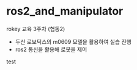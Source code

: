 # ros2_and_manipulator
rokey 교육 3주차 (협동2)
- 두산 로보틱스의 m0609 모델을 활용하여 실습 진행
- ros2 통신을 활용해 로봇을 제어

test
